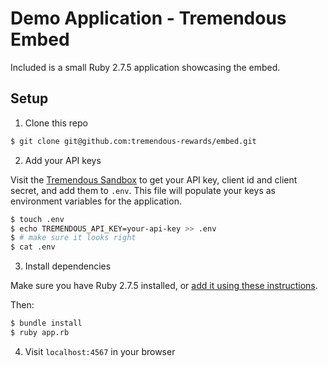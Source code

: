 # Demo Application - Tremendous Embed

Included is a small Ruby 2.7.5 application showcasing the embed.

## Setup

1. Clone this repo

```sh
$ git clone git@github.com:tremendous-rewards/embed.git
```

2. Add your API keys

Visit the [Tremendous Sandbox](https://testflight.tremendous.com) to get your API key, client id and client secret, and add them to `.env`. This file will populate your keys as environment variables for the application.

```sh
$ touch .env
$ echo TREMENDOUS_API_KEY=your-api-key >> .env
$ # make sure it looks right
$ cat .env
```

3. Install dependencies

Make sure you have Ruby 2.7.5 installed, or [add it using these instructions](https://www.ruby-lang.org/en/documentation/installation/).

Then:

```sh
$ bundle install
$ ruby app.rb
```

4. Visit `localhost:4567` in your browser
